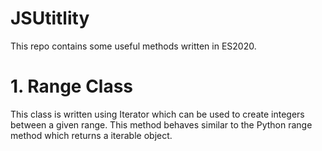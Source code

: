 # JSUtitlity
This repo contains some useful methods written in ES2020.

# 1. Range Class
This class is written using Iterator which can be used to create integers between a given range. This method behaves similar to the Python range method which returns a iterable object.
